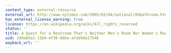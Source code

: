 ```yaml
---
content_type: external-resource
external_url: http://www.nytimes.com/2005/03/04/national/04bathroom.html
has_external_license_warning: true
license: https://en.wikipedia.org/wiki/All_rights_reserved
status: ''
title: A Quest for a Restroom That's Neither Men's Room Nor Women's Room
uid: 2d4a65a1-11b9-4f36-b6ba-a7ab9da17546
wayback_url: ''
---
```

